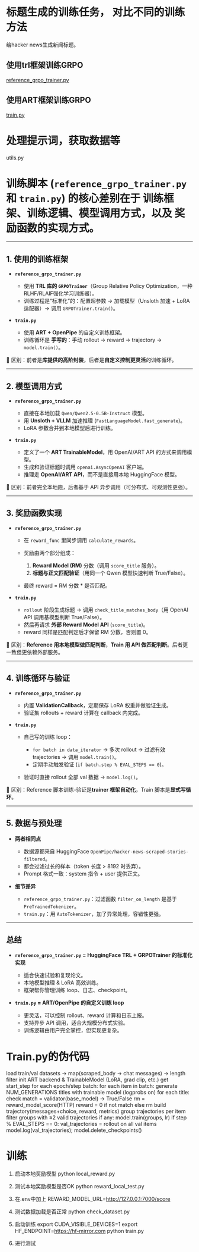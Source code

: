 # 标题生成的训练任务， 对比不同的训练方法
给hacker news生成新闻标题。

## 使用trl框架训练GRPO
[reference_grpo_trainer.py](reference_grpo_trainer.py)

## 使用ART框架训练GRPO
[train.py](train.py)

# 处理提示词，获取数据等
utils.py


# 训练脚本 (`reference_grpo_trainer.py` 和 `train.py`) 的核心差别在于 **训练框架、训练逻辑、模型调用方式**，以及 **奖励函数的实现方式**。
---

## 1. 使用的训练框架

* **`reference_grpo_trainer.py`**

  * 使用 **TRL 库的 `GRPOTrainer`**（Group Relative Policy Optimization，一种RLHF/RLAIF强化学习训练器）。
  * 训练过程是“标准化”的：配置超参数 → 加载模型（Unsloth 加速 + LoRA 适配器）→ 调用 `GRPOTrainer.train()`。

* **`train.py`**

  * 使用 **ART  + OpenPipe** 的自定义训练框架。
  * 训练循环是 **手写的**：手动 rollout → reward → trajectory → `model.train()`。

🔑 区别：前者是**库提供的高阶封装**，后者是**自定义控制更灵活**的训练循环。

---

## 2. 模型调用方式

* **`reference_grpo_trainer.py`**

  * 直接在本地加载 `Qwen/Qwen2.5-0.5B-Instruct` 模型。
  * 用 **Unsloth + VLLM** 加速推理 (`FastLanguageModel.fast_generate`)。
  * LoRA 参数合并到本地模型后进行训练。

* **`train.py`**

  * 定义了一个 **ART TrainableModel**，用 OpenAI/ART API 的方式来调用模型。
  * 生成和验证标题时调用 `openai.AsyncOpenAI` 客户端。
  * 推理走 **OpenAI/ART API**，而不是直接用本地 HuggingFace 模型。

🔑 区别：前者完全本地跑，后者基于 API 异步调用（可分布式、可观测性更强）。

---

## 3. 奖励函数实现

* **`reference_grpo_trainer.py`**

  * 在 `reward_func` 里同步调用 `calculate_rewards`。
  * 奖励由两个部分组成：

    1. **Reward Model (RM)** 分数（调用 `score_title` 服务）。
    2. **标题与正文匹配验证**（用同一个 Qwen 模型快速判断 True/False）。
  * 最终 reward = RM 分数 \* 是否匹配。

* **`train.py`**

  * `rollout` 阶段生成标题 → 调用 `check_title_matches_body`（用 OpenAI API 调用基模型判断 True/False）。
  * 然后再请求 **外部 Reward Model API** (`score_title`)。
  * reward 同样是匹配判定后才保留 RM 分数，否则置 0。

🔑 区别：**Reference 用本地模型做匹配判断**，**Train 用 API 做匹配判断**。后者更一致但更依赖外部服务。

---

## 4. 训练循环与验证

* **`reference_grpo_trainer.py`**

  * 内置 **ValidationCallback**，定期保存 LoRA 权重并做验证生成。
  * 验证集 rollouts + reward 计算在 callback 内完成。

* **`train.py`**

  * 自己写的训练 loop：

    * `for batch in data_iterator` → 多次 rollout → 过滤有效 trajectories → 调用 `model.train()`。
    * 定期手动触发验证 (`if batch.step % EVAL_STEPS == 0`)。
  * 验证时直接 rollout 全部 val 数据 → `model.log()`。

🔑 区别：Reference 脚本训练-验证是**trainer 框架自动化**，Train 脚本是**显式写循环**。

---

## 5. 数据与预处理

* **两者相同点**

  * 数据源都来自 HuggingFace `OpenPipe/hacker-news-scraped-stories-filtered`。
  * 都会过滤过长的样本（token 长度 > 8192 时丢弃）。
  * Prompt 格式一致：system 指令 + user 提供正文。

* **细节差异**

  * `reference_grpo_trainer.py`：过滤函数 `filter_on_length` 是基于 `PreTrainedTokenizer`。
  * `train.py`：用 `AutoTokenizer`，加了异常处理，容错性更强。

---

## 总结

* **`reference_grpo_trainer.py` = HuggingFace TRL + GRPOTrainer 的标准化实现**

  * 适合快速试验和复现论文。
  * 本地模型推理 & LoRA 高效训练。
  * 框架帮你管理训练 loop、日志、checkpoint。

* **`train.py` = ART/OpenPipe 的自定义训练 loop**

  * 更灵活，可以控制 rollout、reward 计算和日志上报。
  * 支持异步 API 调用，适合大规模分布式实验。
  * 训练逻辑由用户完全掌控，但实现更复杂。


# Train.py的伪代码
load train/val datasets → map(scraped_body → chat messages) → length filter
init ART backend & TrainableModel (LoRA, grad clip, etc.)
get start_step
for each epoch/step batch:
  for each item in batch:
    generate NUM_GENERATIONS titles with trainable model (logprobs on)
    for each title:
      check match = validator(base_model) → True/False
      rm = reward_model_score(HTTP)
      reward = 0 if not match else rm
      build trajectory(messages+choice, reward, metrics)
    group trajectories per item
  filter groups with ≥2 valid trajectories
  if any:
    model.train(groups, lr)
  if step % EVAL_STEPS == 0:
    val_trajectories = rollout on all val items
    model.log(val_trajectories); model.delete_checkpoints()


# 训练
1. 启动本地奖励模型
python local_reward.py

2. 测试本地奖励模型是否OK
python reward_local_test.py

3. 在.env中加上
REWARD_MODEL_URL=http://127.0.0.1:7000/score

4. 测试数据加载是否正常
python check_dataset.py

5. 启动训练
export CUDA_VISIBLE_DEVICES=1
export HF_ENDPOINT=https://hf-mirror.com
python train.py

6. 进行测试